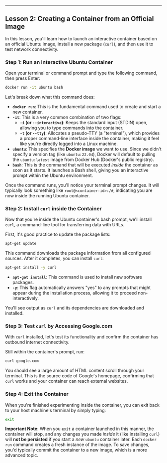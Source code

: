 
-----

## Lesson 2: Creating a Container from an Official Image

In this lesson, you'll learn how to launch an interactive container based on an official Ubuntu image, install a new package (`curl`), and then use it to test network connectivity.

### Step 1: Run an Interactive Ubuntu Container

Open your terminal or command prompt and type the following command, then press Enter:

```bash
docker run -it ubuntu bash
```

Let's break down what this command does:

  * **`docker run`**: This is the fundamental command used to create and start a new container.
  * **`-it`**: This is a very common combination of two flags:
      * **`-i` (or `--interactive`)**: Keeps the standard input (STDIN) open, allowing you to type commands into the container.
      * **`-t` (or `--tty`)**: Allocates a pseudo-TTY (a "terminal"), which provides a proper command-line interface inside the container, making it feel like you're directly logged into a Linux machine.
  * **`ubuntu`**: This specifies the **Docker image** we want to use. Since we didn't specify a version tag (like `ubuntu:22.04`), Docker will default to pulling the `ubuntu:latest` image from Docker Hub (Docker's public registry).
  * **`bash`**: This is the command that will be executed *inside* the container as soon as it starts. It launches a Bash shell, giving you an interactive prompt within the Ubuntu environment.

Once the command runs, you'll notice your terminal prompt changes. It will typically look something like `root@<container-id>:/#`, indicating you are now inside the running Ubuntu container.

### Step 2: Install `curl` inside the Container

Now that you're inside the Ubuntu container's bash prompt, we'll install `curl`, a command-line tool for transferring data with URLs.

First, it's good practice to update the package lists:

```bash
apt-get update
```

This command downloads the package information from all configured sources. After it completes, you can install `curl`:

```bash
apt-get install -y curl
```

  * **`apt-get install`**: This command is used to install new software packages.
  * **`-y`**: This flag automatically answers "yes" to any prompts that might appear during the installation process, allowing it to proceed non-interactively.

You'll see output as `curl` and its dependencies are downloaded and installed.

### Step 3: Test `curl` by Accessing Google.com

With `curl` installed, let's test its functionality and confirm the container has outbound internet connectivity.

Still within the container's prompt, run:

```bash
curl google.com
```

You should see a large amount of HTML content scroll through your terminal. This is the source code of Google's homepage, confirming that `curl` works and your container can reach external websites.

### Step 4: Exit the Container

When you're finished experimenting inside the container, you can exit back to your host machine's terminal by simply typing:

```bash
exit
```

**Important Note**: When you `exit` a container launched in this manner, the container will stop, and any changes you made *inside* it (like installing `curl`) will **not be persisted** if you start a *new* `ubuntu` container later. Each `docker run` command creates a fresh instance of the image. To save changes, you'd typically commit the container to a new image, which is a more advanced topic.
